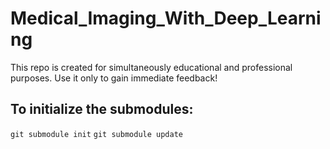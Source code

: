 # Medical_Imaging_With_Deep_Learning
This repo is created for simultaneously educational and professional purposes. Use it only to gain immediate feedback!

## To initialize the submodules:
```git submodule init```
```git submodule update```